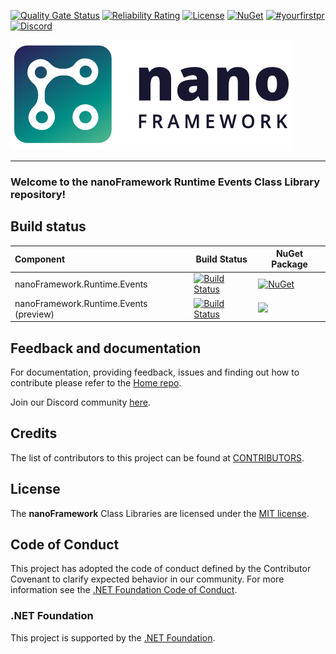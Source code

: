 [![Quality Gate Status](https://sonarcloud.io/api/project_badges/measure?project=nanoframework_lib-nanoFramework.Runtime.Events&metric=alert_status)](https://sonarcloud.io/dashboard?id=nanoframework_lib-nanoFramework.Runtime.Events) [![Reliability Rating](https://sonarcloud.io/api/project_badges/measure?project=nanoframework_lib-nanoFramework.Runtime.Events&metric=reliability_rating)](https://sonarcloud.io/dashboard?id=nanoframework_lib-nanoFramework.Runtime.Events) [![License](https://img.shields.io/badge/License-MIT-blue.svg)](LICENSE) [![NuGet](https://img.shields.io/nuget/dt/nanoFramework.Runtime.Events.svg?label=NuGet&style=flat&logo=nuget)](https://www.nuget.org/packages/nanoFramework.Runtime.Events/) [![#yourfirstpr](https://img.shields.io/badge/first--timers--only-friendly-blue.svg)](https://github.com/nanoframework/Home/blob/master/CONTRIBUTING.md) [![Discord](https://img.shields.io/discord/478725473862549535.svg?logo=discord&logoColor=white&label=Discord&color=7289DA)](https://discord.gg/gCyBu8T)

![nanoFramework logo](https://github.com/nanoframework/Home/blob/master/resources/logo/nanoFramework-repo-logo.png)

-----

### Welcome to the **nanoFramework** Runtime Events Class Library repository!

## Build status

| Component | Build Status | NuGet Package |
|:-|---|---|
| nanoFramework.Runtime.Events | [![Build Status](https://dev.azure.com/nanoframework/nanoFramework.Runtime.Events/_apis/build/status/nanoframework.lib-nanoFramework.Runtime.Events?branchName=develop)](https://dev.azure.com/nanoframework/nanoFramework.Runtime.Events/_build/latest?definitionId=22?branchName=master) | [![NuGet](https://img.shields.io/nuget/v/nanoFramework.Runtime.Events.svg?label=NuGet&style=flat&logo=nuget)](https://www.nuget.org/packages/nanoFramework.Runtime.Events/) |
| nanoFramework.Runtime.Events (preview) | [![Build Status](https://dev.azure.com/nanoframework/nanoFramework.Runtime.Events/_apis/build/status/nanoframework.lib-nanoFramework.Runtime.Events?branchName=develop)](https://dev.azure.com/nanoframework/nanoFramework.Runtime.Events/_build/latest?definitionId=22?branchName=develop) | [![](https://badgen.net/badge/NuGet/preview/D7B023?icon=https://simpleicons.now.sh/azuredevops/fff)](https://dev.azure.com/nanoframework/feed/_packaging?_a=package&feed=sandbox&package=nanoFramework.Runtime.Events&protocolType=NuGet&view=overview) |

## Feedback and documentation

For documentation, providing feedback, issues and finding out how to contribute please refer to the [Home repo](https://github.com/nanoframework/Home).

Join our Discord community [here](https://discord.gg/gCyBu8T).

## Credits

The list of contributors to this project can be found at [CONTRIBUTORS](https://github.com/nanoframework/Home/blob/master/CONTRIBUTORS.md).

## License

The **nanoFramework** Class Libraries are licensed under the [MIT license](LICENSE.md).

## Code of Conduct

This project has adopted the code of conduct defined by the Contributor Covenant to clarify expected behavior in our community.
For more information see the [.NET Foundation Code of Conduct](https://dotnetfoundation.org/code-of-conduct).

### .NET Foundation

This project is supported by the [.NET Foundation](https://dotnetfoundation.org).
